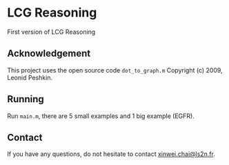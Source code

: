# LCG Reasoning

First version of LCG Reasoning

## Acknowledgement

This project uses the open source code `dot_to_graph.m` Copyright (c) 2009, Leonid Peshkin.

## Running

Run `main.m`, there are 5 small examples and 1 big example (EGFR). 

## Contact

If you have any questions, do not hesitate to contact xinwei.chai@ls2n.fr.
